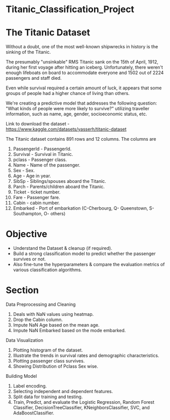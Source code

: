# Titanic_Classification_Project

# The Titanic Dataset
Without a doubt, one of the most well-known shipwrecks in history is the sinking of the Titanic.

The presumably "unsinkable" RMS Titanic sank on the 15th of April, 1912, during her first voyage after hitting an iceberg. Unfortunately, there weren't enough lifeboats on board to accommodate everyone and 1502 out of 2224 passengers and staff died.


Even while survival required a certain amount of luck, it appears that some groups of people had a higher chance of living than others.


We're creating a predictive model that addresses the following question: "What kinds of people were more likely to survive?" utilizing traveller information, such as name, age, gender, socioeconomic status, etc.

Link to download the dataset - https://www.kaggle.com/datasets/yasserh/titanic-dataset 

The Titanic dataset contains 891 rows and 12 columns. The columns are
1. PassengerId - PassengerId.
2. Survival - Survival in Titanic.
3. pclass - Passenger class.
4. Name - Name of the passenger.
5. Sex - Sex.
6. Age - Age in year.
7. SibSp - Siblings/spouses aboard the Titanic.
8. Parch - Parents/children aboard the Titanic.
9. Ticket - ticket number.
10. Fare - Passenger fare.
11. Cabin - cabin number.
12. Embarked - Port of embarkation (C-Cherbourg, Q- Queenstown, S- Southampton, O- others)

# Objective
- Understand the Dataset & cleanup (if required).
- Build a strong classification model to predict whether the passenger survives or not.
- Also fine-tune the hyperparameters & compare the evaluation metrics of various classification algorithms.


# Section
Data Preprocessing and Cleaning

1. Deals with NaN values using heatmap.
2. Drop the Cabin column.
3. Impute NaN Age based on the mean age.
4. Impute NaN Embarked based on the mode embarked.

Data Visualization

1. Plotting histogram of the dataset.
2. Illustrate the trends in survival rates and demographic characteristics.
3. Plotting passenger class survives.
4. Showing Distribution of Pclass Sex wise.

Building Model

1. Label encoding.
2. Selecting independent and dependent features.
3. Split data for training and testing.
4. Train, Predict, and evaluate the Logistic Regression, Random Forest Classifier, DecisionTreeClassifier, KNeighborsClassifier, SVC, and AdaBoostClassifier.
